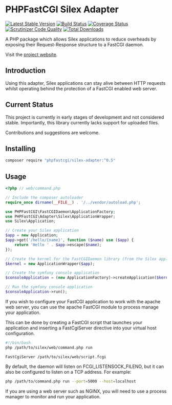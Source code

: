 # PHPFastCGI Silex Adapter

[![Latest Stable Version](https://poser.pugx.org/phpfastcgi/silex-adapter/v/stable)](https://packagist.org/packages/phpfastcgi/silex-adapter)
[![Build Status](https://travis-ci.org/PHPFastCGI/SilexAdapter.svg?branch=master)](https://travis-ci.org/PHPFastCGI/SilexAdapter)
[![Coverage Status](https://coveralls.io/repos/PHPFastCGI/SilexAdapter/badge.svg?branch=master&service=github)](https://coveralls.io/github/PHPFastCGI/SilexAdapter?branch=master)
[![Scrutinizer Code Quality](https://scrutinizer-ci.com/g/PHPFastCGI/SilexAdapter/badges/quality-score.png?b=master)](https://scrutinizer-ci.com/g/PHPFastCGI/SilexAdapter/?branch=master)
[![Total Downloads](https://poser.pugx.org/phpfastcgi/silex-adapter/downloads)](https://packagist.org/packages/phpfastcgi/silex-adapter)

A PHP package which allows Silex applications to reduce overheads by exposing their Request-Response structure to a FastCGI daemon.

Visit the [project website](http://phpfastcgi.github.io/).

## Introduction

Using this adapter, Silex applications can stay alive between HTTP requests whilst operating behind the protection of a FastCGI enabled web server.

## Current Status

This project is currently in early stages of development and not considered stable. Importantly, this library currently lacks support for uploaded files.

Contributions and suggestions are welcome.

## Installing

```sh
composer require "phpfastcgi/silex-adapter:^0.5"
```

## Usage

```php
<?php // web/command.php

// Include the composer autoloader
require_once dirname(__FILE__) . '/../vendor/autoload.php';

use PHPFastCGI\FastCGIDaemon\ApplicationFactory;
use PHPFastCGI\Adapter\Silex\ApplicationWrapper;
use Silex\Application;

// Create your Silex application
$app = new Application;
$app->get('/hello/{name}', function ($name) use ($app) {
    return 'Hello ' . $app->escape($name);
});

// Create the kernel for the FastCGIDaemon library (from the Silex application)
$kernel = new ApplicationWrapper($app);

// Create the symfony console application
$consoleApplication = (new ApplicationFactory)->createApplication($kernel);

// Run the symfony console application
$consoleApplication->run();
```

If you wish to configure your FastCGI application to work with the apache web server, you can use the apache FastCGI module to process manage your application.

This can be done by creating a FastCGI script that launches your application and inserting a FastCgiServer directive into your virtual host configuration.

```sh
#!/bin/bash
php /path/to/silex/web/command.php run
```

```
FastCgiServer /path/to/silex/web/script.fcgi
```

By default, the daemon will listen on FCGI_LISTENSOCK_FILENO, but it can also be configured to listen on a TCP address. For example:

```sh
php /path/to/command.php run --port=5000 --host=localhost
```

If you are using a web server such as NGINX, you will need to use a process manager to monitor and run your application.
